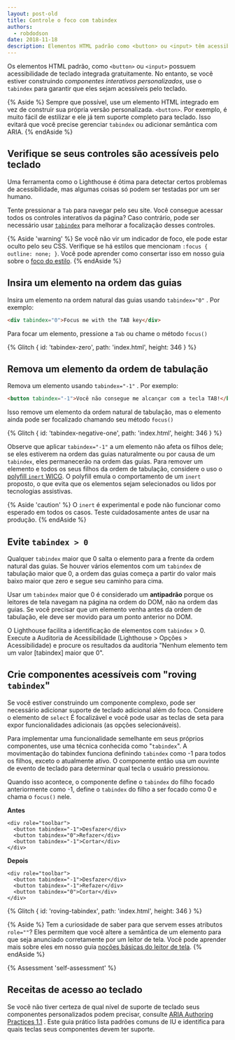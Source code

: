 ```yaml
---
layout: post-old
title: Controle o foco com tabindex
authors:
  - robdodson
date: 2018-11-18
description: Elementos HTML padrão como <button> ou <input> têm acessibilidade de teclado integrada gratuitamente. Se você estiver construindo componentes interativos personalizados, use tabindex para garantir que eles sejam acessíveis pelo teclado.
---
```


Os elementos HTML padrão, como `<button>` ou `<input>` possuem acessibilidade de teclado integrada gratuitamente. No entanto, se você estiver construindo *componentes interativos personalizados*, use o `tabindex` para garantir que eles sejam acessíveis pelo teclado.

{% Aside %} Sempre que possível, use um elemento HTML integrado em vez de construir sua própria versão personalizada. `<button>`. Por exemplo, é muito fácil de estilizar e ele já tem suporte completo para teclado. Isso evitará que você precise gerenciar `tabindex` ou adicionar semântica com ARIA. {% endAside %}

## Verifique se seus controles são acessíveis pelo teclado

Uma ferramenta como o Lighthouse é ótima para detectar certos problemas de acessibilidade, mas algumas coisas só podem ser testadas por um ser humano.

Tente pressionar a `Tab` para navegar pelo seu site. Você consegue acessar todos os controles interativos da página? Caso contrário, pode ser necessário usar [`tabindex`](https://developer.mozilla.org/docs/Web/HTML/Global_attributes/tabindex) para melhorar a focalização desses controles.

{% Aside 'warning' %} Se você não vir um indicador de foco, ele pode estar oculto pelo seu CSS. Verifique se há estilos que mencionam `:focus { outline: none; }`. Você pode aprender como consertar isso em nosso guia sobre o [foco do estilo](/style-focus). {% endAside %}

## Insira um elemento na ordem das guias

Insira um elemento na ordem natural das guias usando `tabindex="0"` . Por exemplo:

```html
<div tabindex="0">Focus me with the TAB key</div>
```

Para focar um elemento, pressione a `Tab` ou chame o método `focus()`

{% Glitch { id: 'tabindex-zero', path: 'index.html', height: 346 } %}

## Remova um elemento da ordem de tabulação

Remova um elemento usando `tabindex="-1"` . Por exemplo:

```html
<button tabindex="-1">Você não consegue me alcançar com a tecla TAB!</button>
```

Isso remove um elemento da ordem natural de tabulação, mas o elemento ainda pode ser focalizado chamando seu método `focus()`

{% Glitch { id: 'tabindex-negative-one', path: 'index.html', height: 346 } %}

Observe que aplicar `tabindex="-1"` a um elemento não afeta os filhos dele; se eles estiverem na ordem das guias naturalmente ou por causa de um `tabindex`, eles permanecerão na ordem das guias. Para remover um elemento e todos os seus filhos da ordem de tabulação, considere o uso o [polyfill `inert` WICG](https://github.com/WICG/inert). O polyfill emula o comportamento de um `inert` proposto, o que evita que os elementos sejam selecionados ou lidos por tecnologias assistivas.

{% Aside 'caution' %} O `inert` é experimental e pode não funcionar como esperado em todos os casos. Teste cuidadosamente antes de usar na produção. {% endAside %}

## Evite `tabindex > 0`

Qualquer `tabindex` maior que 0 salta o elemento para a frente da ordem natural das guias. Se houver vários elementos com um `tabindex` de tabulação maior que 0, a ordem das guias começa a partir do valor mais baixo maior que zero e segue seu caminho para cima.

Usar um `tabindex` maior que 0 é considerado um **antipadrão** porque os leitores de tela navegam na página na ordem do DOM, não na ordem das guias. Se você precisar que um elemento venha antes da ordem de tabulação, ele deve ser movido para um ponto anterior no DOM.

O Lighthouse facilita a identificação de elementos com `tabindex` &gt; 0. Execute a Auditoria de Acessibilidade (Lighthouse &gt; Opções &gt; Acessibilidade) e procure os resultados da auditoria "Nenhum elemento tem um valor [tabindex] maior que 0".

## Crie componentes acessíveis com "roving `tabindex`"

Se você estiver construindo um componente complexo, pode ser necessário adicionar suporte de teclado adicional além do foco. Considere o elemento de `select` É focalizável e você pode usar as teclas de seta para expor funcionalidades adicionais (as opções selecionáveis).

Para implementar uma funcionalidade semelhante em seus próprios componentes, use uma técnica conhecida como "`tabindex`". A movimentação do tabindex funciona definindo `tabindex` como -1 para todos os filhos, exceto o atualmente ativo. O componente então usa um ouvinte de evento de teclado para determinar qual tecla o usuário pressionou.

Quando isso acontece, o componente define o `tabindex` do filho focado anteriormente como -1, define o `tabindex` do filho a ser focado como 0 e chama o `focus()` nele.

**Antes**

```html/2-3
<div role="toolbar">
  <button tabindex="-1">Desfazer</div>
  <button tabindex="0">Refazer</div>
  <button tabindex="-1">Cortar</div>
</div>
```

**Depois**

```html/2-3
<div role="toolbar">
  <button tabindex="-1">Desfazer</div>
  <button tabindex="-1">Refazer</div>
  <button tabindex="0">Cortar</div>
</div>
```

{% Glitch { id: 'roving-tabindex', path: 'index.html', height: 346 } %}

{% Aside %} Tem a curiosidade de saber para que servem esses atributos `role=""`? Eles permitem que você altere a semântica de um elemento para que seja anunciado corretamente por um leitor de tela. Você pode aprender mais sobre eles em nosso guia [noções básicas do leitor de tela](/semantics-and-screen-readers). {% endAside %}

{% Assessment 'self-assessment' %}

## Receitas de acesso ao teclado

Se você não tiver certeza de qual nível de suporte de teclado seus componentes personalizados podem precisar, consulte [ARIA Authoring Practices 1.1](https://www.w3.org/TR/wai-aria-practices-1.1/) . Este guia prático lista padrões comuns de IU e identifica para quais teclas seus componentes devem ter suporte.

